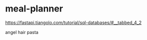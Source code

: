 # meal-planner

https://fastapi.tiangolo.com/tutorial/sql-databases/#__tabbed_4_2


 angel hair pasta